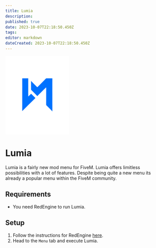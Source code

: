 ```yaml
---
title: Lumia
description: 
published: true
date: 2023-10-07T22:18:50.450Z
tags: 
editor: markdown
dateCreated: 2023-10-07T22:18:50.450Z
---
```


<img src="/lumia.png" alt="lumia-logo" width="200"/>

# Lumia
Lumia is a fairly new mod menu for FiveM.
Lumia offers limitless possibilities with a lot of features.
Despite being quite a new menu its already a popular menu within the FiveM community.

## Requirements
- You need RedEngine to run Lumia.

## Setup
1. Follow the instructions for RedEngine [here](/redengine).
2. Head to the `Menu` tab and execute Lumia.